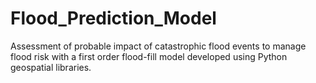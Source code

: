 # Flood_Prediction_Model
Assessment of probable impact of catastrophic flood events to manage flood risk with a first order flood-fill model developed using Python geospatial libraries.
